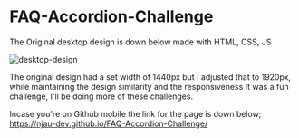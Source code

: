 # FAQ-Accordion-Challenge

The Original desktop design is down below
made with HTML, CSS, JS

![desktop-design](https://github.com/user-attachments/assets/1a94c65f-f200-4573-8d32-50435d2a3bdf)


The original design had a set width of 1440px but I adjusted that to 1920px, while maintaining the design similarity and the responsiveness
It was a fun challenge, I'll be doing more of these challenges.

Incase you're on Github mobile the link for the page is down below;
https://njau-dev.github.io/FAQ-Accordion-Challenge/
